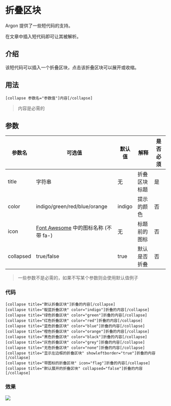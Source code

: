 # 折叠区块

Argon 提供了一些短代码的支持。

在文章中插入短代码即可让其被解析。

## 介绍

该短代码可以插入一个折叠区块，点击该折叠区块可以展开或收缩。

## 用法

```
[collapse 参数名="参数值"]内容[/collapse]
```

>内容是必需的

## 参数

| 参数名    | 可选值                                                       | 默认值 | 解释         | 是否必须 |
| --------- | ------------------------------------------------------------ | ------ | ------------ | -------- |
| title     | 字符串                                                       | 无     | 折叠区块标题 | 是       |
| color     | indigo/green/red/blue/orange                                 | indigo | 提示的颜色   | 否       |
| icon      | [Font Awesome](https://fontawesome.com/v4.7.0/icons/) 中的图标名称 (不带 fa-) | 无     | 标题前的图标 | 否       |
| collapsed | true/false                                                   | true   | 默认是否折叠 | 否       |

>一些参数不是必需的，如果不写某个参数则会使用默认值例子

### 代码

```
[collapse title="默认折叠区块"]折叠的内容[/collapse]
[collapse title="靛蓝折叠区块" color="indigo"]折叠的内容[/collapse]
[collapse title="绿色折叠区块" color="green"]折叠的内容[/collapse]
[collapse title="红色折叠区块" color="red"]折叠的内容[/collapse]
[collapse title="蓝色折叠区块" color="blue"]折叠的内容[/collapse]
[collapse title="橙色折叠区块" color="orange"]折叠的内容[/collapse]
[collapse title="黑色折叠区块" color="black"]折叠的内容[/collapse]
[collapse title="灰色折叠区块" color="grey"]折叠的内容[/collapse]
[collapse title="无色折叠区块" color="none"]折叠的内容[/collapse]
[collapse title="显示左边框的折叠区块" showleftborder="true"]折叠的内容[/collapse]
[collapse title="带图标的折叠区块" icon="flag"]折叠的内容[/collapse]
[collapse title="默认展开的折叠区块" collapsed="false"]折叠的内容[/collapse]
```

### 效果

![](/_media/shortcode-collapse-example.png)

